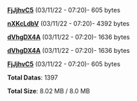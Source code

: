 [**FjJjhvC5**](/data/FjJjhvC5.txt) (03/11/22 - 07:20)- 605 bytes

[**nXKcLdbV**](/data/nXKcLdbV.txt) (03/11/22 - 07:20)- 4392 bytes

[**dVhgDX4A**](/data/dVhgDX4A.txt) (03/11/22 - 07:20)- 1636 bytes

[**dVhgDX4A**](/data/dVhgDX4A.txt) (03/11/22 - 07:20)- 1636 bytes

[**FjJjhvC5**](/data/FjJjhvC5.txt) (03/11/22 - 07:20)- 605 bytes

**Total Datas**: 1397

**Total Size**: 8.02 MB / 8.0 MB
